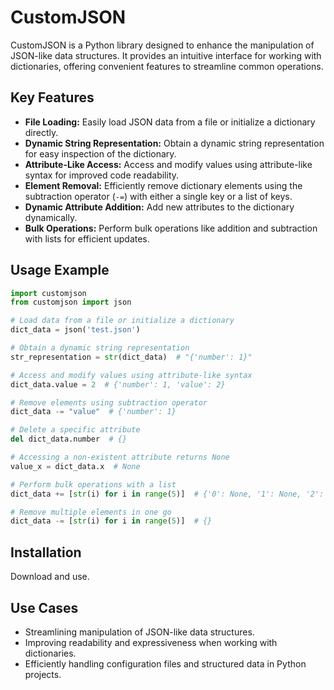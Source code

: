 # CustomJSON

CustomJSON is a Python library designed to enhance the manipulation of JSON-like data structures. It provides an intuitive interface for working with dictionaries, offering convenient features to streamline common operations.

## Key Features

- **File Loading:** Easily load JSON data from a file or initialize a dictionary directly.
- **Dynamic String Representation:** Obtain a dynamic string representation for easy inspection of the dictionary.
- **Attribute-Like Access:** Access and modify values using attribute-like syntax for improved code readability.
- **Element Removal:** Efficiently remove dictionary elements using the subtraction operator (`-=`) with either a single key or a list of keys.
- **Dynamic Attribute Addition:** Add new attributes to the dictionary dynamically.
- **Bulk Operations:** Perform bulk operations like addition and subtraction with lists for efficient updates.

## Usage Example

```python
import customjson
from customjson import json

# Load data from a file or initialize a dictionary
dict_data = json('test.json')

# Obtain a dynamic string representation
str_representation = str(dict_data)  # "{'number': 1}"

# Access and modify values using attribute-like syntax
dict_data.value = 2  # {'number': 1, 'value': 2}

# Remove elements using subtraction operator
dict_data -= "value"  # {'number': 1}

# Delete a specific attribute
del dict_data.number  # {}

# Accessing a non-existent attribute returns None
value_x = dict_data.x  # None

# Perform bulk operations with a list
dict_data += [str(i) for i in range(5)]  # {'0': None, '1': None, '2': None, '3': None, '4': None}

# Remove multiple elements in one go
dict_data -= [str(i) for i in range(5)]  # {}
```

## Installation

Download and use.

## Use Cases

- Streamlining manipulation of JSON-like data structures.
- Improving readability and expressiveness when working with dictionaries.
- Efficiently handling configuration files and structured data in Python projects.
